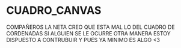 # CUADRO_CANVAS

COMPAÑEROS LA NETA CREO QUE ESTA MAL LO DEL CUADRO DE CORDENADAS SI ALGUIEN SE LE OCURRE OTRA MANERA ESTOY DISPUESTO A CONTRUBUIR Y PUES YA MINIMO ES ALGO <3
